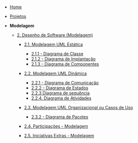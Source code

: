 <!-- docs/_sidebar.md -->

- [Home](/)
- [Projetos](/Projetos/Projetos.md)

- **Modelagem**
  - [2. Desenho de Software (Modelagem)](/Modelagem/2.Modelagem.md)
    - [2.1. Modelagem UML Estática](/Modelagem/2.1.ModelagemEstatica.md?id=_21-módulo-notação-uml-modelagem-estática)
      - [2.1.1 - Diagrama de Classe](/Modelagem/2.1.ModelagemEstatica.md?id=_211-diagrama-de-classe)
      - [2.1.2 - Diagrama de Implantação](/Modelagem/2.1.ModelagemEstatica.md?id=_212-diagrama-de-implantação)
      - [2.1.3 - Diagrama de Componentes](/Modelagem/2.1.ModelagemEstatica.md?id=_213-diagrama-de-componentes)

    - [2.2. Modelagem UML Dinâmica](/Modelagem/2.2.ModelagemDinamica.md?id=_22-módulo-notação-uml-modelagem-dinâmica)
      - [2.2.1 - Diagrama de Comunicação](/Modelagem/2.2.ModelagemDinamica.md?id=_221-diagrama-de-comunicação)
      - [2.2.2 - Diagrama de Estados](/Modelagem/2.2.ModelagemDinamica.md?id=_222-diagrama-de-estados)
      - [2.2.3 Diagrama de sequência](/Modelagem/2.2.ModelagemDinamica.md?id=_223-diagrama-de-sequência)
      - [2.2.4. Diagrama de Atividades](/Modelagem/2.2.ModelagemDinamica.md?id=_224-diagrama-de-atividades)

    - [2.3. Modelagem UML Organizacional ou Casos de Uso](/Modelagem/2.3.ModelagemOrganizacionalCasosDeUso.md?id=_23-módulo-notação-uml-modelagem-organizacional-ou-casos-de-uso)
      - [2.3.2 - Diagrama de Pacotes](/Modelagem/2.3.ModelagemOrganizacionalCasosDeUso.md?id=_232-diagrama-de-pacotes)

    - [2.4. Participações - Modelagem](/Modelagem/2.4.ParticipacoesModelagem.md)
    - [2.5. Iniciativas Extras - Modelagem](/Modelagem/2.5.IniciativasExtras.md)
